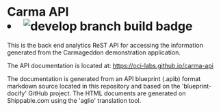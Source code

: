 
# Carma API <li><img alt="develop branch build badge" src="https://api.shippable.com/projects/55d754fc1895ca44740edd98/badge/develop"/>

This is the back end analytics ReST API for accessing the information
generated from the Carmageddon demonstration application.

The API documentation is located at: https://oci-labs.github.io/carma-api

The documentation is generated from an API blueprint (.apib) format
markdown source located in this repository and based on the
'blueprint-docify' GitHub project.  The HTML documents are generated on
Shippable.com using the 'aglio' translation tool.

